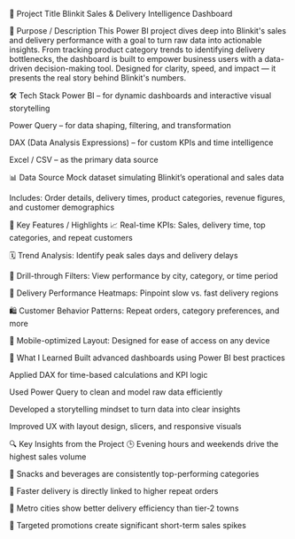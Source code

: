 🛒 Project Title
Blinkit Sales & Delivery Intelligence Dashboard

🎯 Purpose / Description
This Power BI project dives deep into Blinkit's sales and delivery performance with a goal to turn raw data into actionable insights. From tracking product category trends to identifying delivery bottlenecks, the dashboard is built to empower business users with a data-driven decision-making tool. Designed for clarity, speed, and impact — it presents the real story behind Blinkit's numbers.

🛠️ Tech Stack
Power BI – for dynamic dashboards and interactive visual storytelling

Power Query – for data shaping, filtering, and transformation

DAX (Data Analysis Expressions) – for custom KPIs and time intelligence

Excel / CSV – as the primary data source

📊 Data Source
Mock dataset simulating Blinkit’s operational and sales data

Includes: Order details, delivery times, product categories, revenue figures, and customer demographics

🌟 Key Features / Highlights
📈 Real-time KPIs: Sales, delivery time, top categories, and repeat customers

🗓️ Trend Analysis: Identify peak sales days and delivery delays

🧭 Drill-through Filters: View performance by city, category, or time period

🚚 Delivery Performance Heatmaps: Pinpoint slow vs. fast delivery regions

🛍️ Customer Behavior Patterns: Repeat orders, category preferences, and more

📱 Mobile-optimized Layout: Designed for ease of access on any device

🧠 What I Learned
Built advanced dashboards using Power BI best practices

Applied DAX for time-based calculations and KPI logic

Used Power Query to clean and model raw data efficiently

Developed a storytelling mindset to turn data into clear insights

Improved UX with layout design, slicers, and responsive visuals

🔍 Key Insights from the Project
🕒 Evening hours and weekends drive the highest sales volume

🥤 Snacks and beverages are consistently top-performing categories

🚚 Faster delivery is directly linked to higher repeat orders

🌆 Metro cities show better delivery efficiency than tier-2 towns

🎁 Targeted promotions create significant short-term sales spikes

